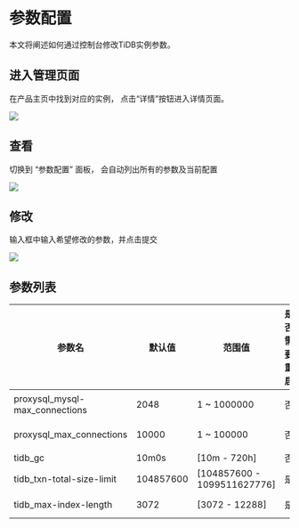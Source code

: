# 参数配置

本文将阐述如何通过控制台修改TiDB实例参数。

## 进入管理页面

在产品主页中找到对应的实例， 点击“详情”按钮进入详情页面。

![](http://tidb-doc.cn-bj.ufileos.com/basic/instance.list.detail.button.png)

## 查看

切换到 “参数配置” 面板， 会自动列出所有的参数及当前配置

![](http://tidb-docs.cn-bj.ufileos.com/configure00.png)

## 修改

输入框中输入希望修改的参数，并点击提交

![](http://tidb-docs.cn-bj.ufileos.com/configure002.png)


## 参数列表

| 参数名| 默认值 | 范围值 | 是否需要重启 | 参数说明 | 
| --- | --------- | ----------- | ------ | ------- | 
|proxysql_mysql-max_connections|2048|1 ~ 1000000|否|所有用户总共的最大连接数|
|proxysql_max_connections|10000|1 ~ 100000|否|每个用户的最大连接数|
|tidb_gc|10m0s|[10m - 720h]|否|tikv_gc_life_time|
|tidb_txn-total-size-limit | 104857600 | [104857600 - 1099511627776] |是| txn-total-size-limit|
| tidb_max-index-length |3072|[3072 - 12288]|是|max-index-length|
